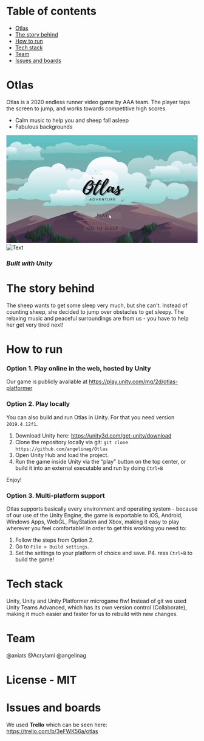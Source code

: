 # Table of contents
- [Otlas](#otlas)
- [The story behind](#the-story-behind)
- [How to run](#how-to-run)
- [Tech stack](#tech-stack)
- [Team](#team)
- [Issues and boards](#issues-and-boards)

# Otlas

Otlas is a 2020 endless runner video game by AAA team. The player taps the screen to jump, and works towards competitive high scores.
- Calm music to help you and sheep fall asleep
- Fabulous backgrounds

![Text](gif1.gif)
![Text](gif2.gif)

### *Built with Unity*

# The story behind
The sheep wants to get some sleep very much, but she can't. Instead of counting sheep, she decided to jump over obstacles to get sleepy. The relaxing music and peaceful surroundings are from us - you have to help her get very tired next!


# How to run
### Option 1. Play online in the web, hosted by Unity
Our game is publicly available at https://play.unity.com/mg/2d/otlas-platformer


### Option 2. Play locally
You can also build and run Otlas in Unity.
For that you need version `2019.4.12f1`.
1. Download Unity here: https://unity3d.com/get-unity/download
2. Clone the repository locally via git: `git clone https://github.com/angelinag/Otlas`
3. Open Unity Hub and load the project.
4. Run the game inside Unity via the “play” button on the top center, or build it into an external executable and run by doing `Ctrl+B`

Enjoy!

### Option 3. Multi-platform support
Otlas supports basically every environment and operating system - because of our use of the Unity Engine, the game is exportable to iOS, Android, Windows Apps, WebGL, PlayStation and Xbox, making it easy to play wherever you feel comfortable!
In order to get this working you need to:
1. Follow the steps from Option 2.
2. Go to `File > Build settings`.
3. Set the settings to your platform of choice and save.
P4. ress `Ctrl+B` to build the game!

# Tech stack
Unity, Unity and Unity Platformer microgame ftw!
Instead of git we used Unity Teams Advanced, which has its own version control (Collaborate), making it much easier and faster for us to rebuild with new changes.

# Team
@aniats @Acrylami @angelinag

# License - MIT

# Issues and boards
We used **Trello** which can be seen here: https://trello.com/b/3eFWK56a/otlas
